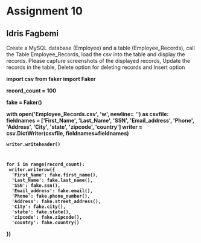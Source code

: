 <h1>Assignment 10</h1>
<h2>Idris Fagbemi</h2>
<p>
    Create a MySQL database (Employee) and a table (Employee_Records), call the Table Employee_Records, load the csv into the table and display the records. Please capture screenshots of the displayed records, Update the records in the table, Delete option for deleting records and Insert option
</p>

<p>
<strong>
    import csv
from faker import Faker
 
record_count = 100
 
fake = Faker()
 
 
with open('Employee_Records.csv', 'w', newline= '') as csvfile:
    fieldnames = ['First_Name', 'Last_Name', 'SSN', 'Email_address', 'Phone', 'Address', 'City', 'state', 'zipcode', 'country']
    writer = csv.DictWriter(csvfile, fieldnames=fieldnames)
    
    writer.writeheader()
    
#
    for i in range(record_count):
     writer.writerow({
      'First_Name': fake.first_name(),
      'Last_Name': fake.last_name(),
      'SSN': fake.ssn(),
      'Email_address': fake.email(),
      'Phone': fake.phone_number(),
      'Address': fake.street_address(),
      'City': fake.city(),
      'state': fake.state(),
      'zipcode': fake.zipcode(),
      'country': fake.country()
  })

</strong>
</p>